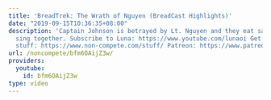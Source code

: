 ```yaml
---
title: 'BreadTrek: The Wrath of Nguyen (BreadCast Highlights)'
date: "2019-09-15T10:36:35+08:00"
description: 'Captain Johnson is betrayed by Lt. Nguyen and they eat sausages and
  sing together. Subscribe to Luna: https://www.youtube.com/lunaoi Get Non-Compete
  stuff: https://www.non-compete.com/stuff/ Patreon: https://www.patreon.com/noncompete'
url: /noncompete/bfm6OAijZ3w/
providers:
  youtube:
    id: bfm6OAijZ3w
type: video
---
```


